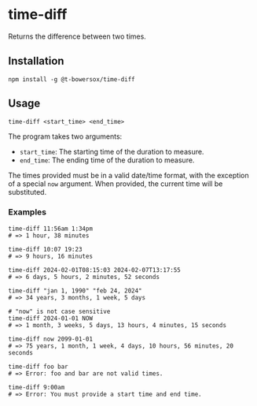 # time-diff

Returns the difference between two times.

## Installation

```shell
npm install -g @t-bowersox/time-diff
```

## Usage

```
time-diff <start_time> <end_time>
```

The program takes two arguments:

- `start_time`: The starting time of the duration to measure.
- `end_time`: The ending time of the duration to measure.

The times provided must be in a valid date/time format, with the exception of a special `now` argument. When provided, the current time will be substituted.

### Examples

```shell
time-diff 11:56am 1:34pm
# => 1 hour, 38 minutes

time-diff 10:07 19:23
# => 9 hours, 16 minutes

time-diff 2024-02-01T08:15:03 2024-02-07T13:17:55
# => 6 days, 5 hours, 2 minutes, 52 seconds

time-diff "jan 1, 1990" "feb 24, 2024"
# => 34 years, 3 months, 1 week, 5 days

# "now" is not case sensitive
time-diff 2024-01-01 NOW
# => 1 month, 3 weeks, 5 days, 13 hours, 4 minutes, 15 seconds

time-diff now 2099-01-01
# => 75 years, 1 month, 1 week, 4 days, 10 hours, 56 minutes, 20 seconds

time-diff foo bar
# => Error: foo and bar are not valid times.

time-diff 9:00am
# => Error: You must provide a start time and end time.
```
